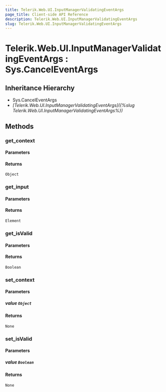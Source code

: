```yaml
---
title: Telerik.Web.UI.InputManagerValidatingEventArgs
page_title: Client-side API Reference
description: Telerik.Web.UI.InputManagerValidatingEventArgs
slug: Telerik.Web.UI.InputManagerValidatingEventArgs
---
```


# Telerik.Web.UI.InputManagerValidatingEventArgs : Sys.CancelEventArgs 

## Inheritance Hierarchy

* Sys.CancelEventArgs
* *[Telerik.Web.UI.InputManagerValidatingEventArgs]({%slug Telerik.Web.UI.InputManagerValidatingEventArgs%})*


## Methods

###  get_context

#### Parameters

#### Returns

`Object` 

### get_input

#### Parameters

#### Returns

`Element` 

### get_isValid

#### Parameters

#### Returns

`Boolean` 

### set_context

#### Parameters

##### value `Object`

#### Returns

`None` 

### set_isValid

#### Parameters

##### value `Boolean`

#### Returns

`None` 



